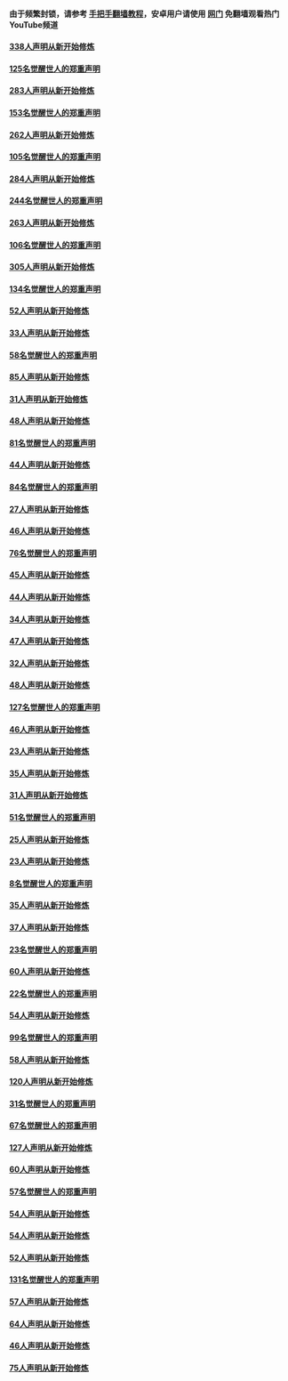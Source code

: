#### 由于频繁封锁，请参考 [手把手翻墙教程](https://github.com/gfw-breaker/guides/wiki/)，安卓用户请使用 [网门](https://github.com/gfw-breaker/nogfw/blob/master/dl.md?t=04281501) 免翻墙观看热门YouTube频道 

#### [338人声明从新开始修炼](../pages/91/423540.md?t=04281501) 

#### [125名觉醒世人的郑重声明](../pages/91/423539.md?t=04281501) 

#### [283人声明从新开始修炼](../pages/91/423296.md?t=04281501) 

#### [153名觉醒世人的郑重声明](../pages/91/423295.md?t=04281501) 

#### [262人声明从新开始修炼](../pages/91/423004.md?t=04281501) 

#### [105名觉醒世人的郑重声明](../pages/91/423003.md?t=04281501) 

#### [284人声明从新开始修炼](../pages/91/422707.md?t=04281501) 

#### [244名觉醒世人的郑重声明](../pages/91/422706.md?t=04281501) 

#### [263人声明从新开始修炼](../pages/91/422553.md?t=04281501) 

#### [106名觉醒世人的郑重声明](../pages/91/422552.md?t=04281501) 

#### [305人声明从新开始修炼](../pages/91/422153.md?t=04281501) 

#### [134名觉醒世人的郑重声明](../pages/91/422152.md?t=04281501) 

#### [52人声明从新开始修炼](../pages/91/421846.md?t=04281501) 

#### [33人声明从新开始修炼](../pages/91/421804.md?t=04281501) 

#### [58名觉醒世人的郑重声明](../pages/91/421845.md?t=04281501) 

#### [85人声明从新开始修炼](../pages/91/421769.md?t=04281501) 

#### [31人声明从新开始修炼](../pages/91/421763.md?t=04281501) 

#### [48人声明从新开始修炼](../pages/91/421605.md?t=04281501) 

#### [81名觉醒世人的郑重声明](../pages/91/421656.md?t=04281501) 

#### [44人声明从新开始修炼](../pages/91/421544.md?t=04281501) 

#### [84名觉醒世人的郑重声明](../pages/91/421543.md?t=04281501) 

#### [27人声明从新开始修炼](../pages/91/421465.md?t=04281501) 

#### [46人声明从新开始修炼](../pages/91/421454.md?t=04281501) 

#### [76名觉醒世人的郑重声明](../pages/91/421453.md?t=04281501) 

#### [45人声明从新开始修炼](../pages/91/421452.md?t=04281501) 

#### [44人声明从新开始修炼](../pages/91/421422.md?t=04281501) 

#### [34人声明从新开始修炼](../pages/91/421322.md?t=04281501) 

#### [47人声明从新开始修炼](../pages/91/421264.md?t=04281501) 

#### [32人声明从新开始修炼](../pages/91/421225.md?t=04281501) 

#### [48人声明从新开始修炼](../pages/91/421202.md?t=04281501) 

#### [127名觉醒世人的郑重声明](../pages/91/421224.md?t=04281501) 

#### [46人声明从新开始修炼](../pages/91/421203.md?t=04281501) 

#### [23人声明从新开始修炼](../pages/91/421138.md?t=04281501) 

#### [35人声明从新开始修炼](../pages/91/421122.md?t=04281501) 

#### [31人声明从新开始修炼](../pages/91/421081.md?t=04281501) 

#### [51名觉醒世人的郑重声明](../pages/91/421080.md?t=04281501) 

#### [25人声明从新开始修炼](../pages/91/421020.md?t=04281501) 

#### [23人声明从新开始修炼](../pages/91/420884.md?t=04281501) 

#### [8名觉醒世人的郑重声明](../pages/91/420883.md?t=04281501) 

#### [35人声明从新开始修炼](../pages/91/420809.md?t=04281501) 

#### [37人声明从新开始修炼](../pages/91/420766.md?t=04281501) 

#### [23名觉醒世人的郑重声明](../pages/91/420765.md?t=04281501) 

#### [60人声明从新开始修炼](../pages/91/420727.md?t=04281501) 

#### [22名觉醒世人的郑重声明](../pages/91/420726.md?t=04281501) 

#### [54人声明从新开始修炼](../pages/91/420529.md?t=04281501) 

#### [99名觉醒世人的郑重声明](../pages/91/420528.md?t=04281501) 

#### [58人声明从新开始修炼](../pages/91/420198.md?t=04281501) 

#### [120人声明从新开始修炼](../pages/91/420141.md?t=04281501) 

#### [31名觉醒世人的郑重声明](../pages/91/420197.md?t=04281501) 

#### [67名觉醒世人的郑重声明](../pages/91/420140.md?t=04281501) 

#### [127人声明从新开始修炼](../pages/91/420082.md?t=04281501) 

#### [60人声明从新开始修炼](../pages/91/420081.md?t=04281501) 

#### [57名觉醒世人的郑重声明](../pages/91/420080.md?t=04281501) 

#### [54人声明从新开始修炼](../pages/91/419533.md?t=04281501) 

#### [54人声明从新开始修炼](../pages/91/419532.md?t=04281501) 

#### [52人声明从新开始修炼](../pages/91/419531.md?t=04281501) 

#### [131名觉醒世人的郑重声明](../pages/91/419530.md?t=04281501) 

#### [57人声明从新开始修炼](../pages/91/419430.md?t=04281501) 

#### [64人声明从新开始修炼](../pages/91/419429.md?t=04281501) 

#### [46人声明从新开始修炼](../pages/91/419428.md?t=04281501) 

#### [75人声明从新开始修炼](../pages/91/419427.md?t=04281501) 


